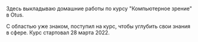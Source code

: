 Здесь выкладываю домашние работы по курсу "Компьютерное зрение" в Otus.

С областью уже знаком, поступил на курс, чтобы углубить свои знания в сфере. Курс стартовал 28 марта 2022.
